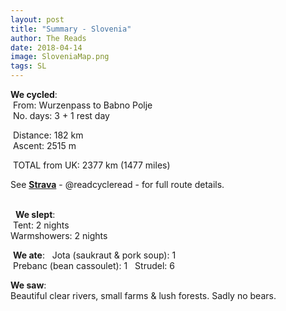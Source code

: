 ```yaml
---
layout: post
title: "Summary - Slovenia"
author: The Reads
date: 2018-04-14
image: SloveniaMap.png
tags: SL
---
```


**We cycled**:  
  From: Wurzenpass to Babno Polje  
  No. days: 3 + 1 rest day  
  
  Distance: 182 km  
  Ascent: 2515 m  
  
  TOTAL from UK: 2377 km (1477 miles)  
  
  See [**Strava**](https://www.strava.com/athletes/readcycleread) - @readcycleread - for full route details.  
   
    
   **We slept**:  
  Tent: 2 nights  
  Warmshowers: 2 nights  
 
  **We ate**:  
  Jota (saukraut & pork soup): 1  
  Prebanc (bean cassoulet): 1  
  Strudel: 6  
  
  **We saw**:  
  Beautiful clear rivers, small farms & lush forests. Sadly no bears.     
  

